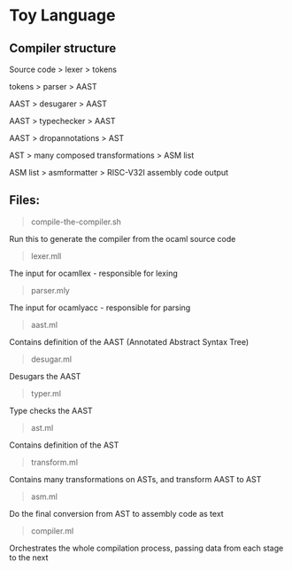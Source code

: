 # Toy Language

## Compiler structure

Source code > lexer > tokens

tokens > parser > AAST

AAST > desugarer > AAST

AAST > typechecker > AAST

AAST > dropannotations > AST

AST > many composed transformations > ASM list

ASM list > asmformatter > RISC-V32I assembly code output

## Files:

> compile-the-compiler.sh
 
Run this to generate the compiler from the ocaml source code

> lexer.mll

The input for ocamllex - responsible for lexing

> parser.mly

The input for ocamlyacc - responsible for parsing

> aast.ml

Contains definition of the AAST (Annotated Abstract Syntax Tree)

> desugar.ml

Desugars the AAST

> typer.ml

Type checks the AAST

> ast.ml

Contains definition of the AST

> transform.ml

Contains many transformations on ASTs, and transform AAST to AST

> asm.ml

Do the final conversion from AST to assembly code as text

> compiler.ml

Orchestrates the whole compilation process, passing data from each stage to the next